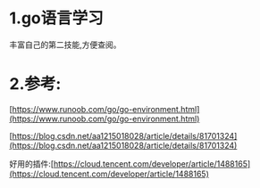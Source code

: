 # 1.go语言学习

丰富自己的第二技能,方便查阅。

# 2.参考:

[https://www.runoob.com/go/go-environment.html](https://www.runoob.com/go/go-environment.html)

[https://blog.csdn.net/aa1215018028/article/details/81701324](https://blog.csdn.net/aa1215018028/article/details/81701324)

好用的插件:[https://cloud.tencent.com/developer/article/1488165](https://cloud.tencent.com/developer/article/1488165)

